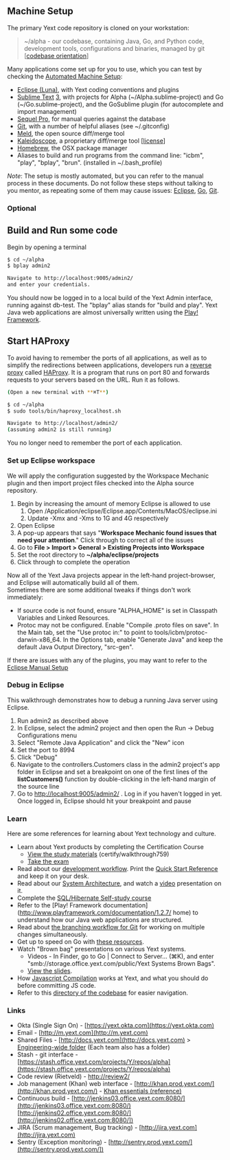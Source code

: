 <!--
{
"name" : "orientation",
"version" : "0.1",
"title" : "Yext Orientation",
"description": "Get started at Yext.",
"freshnessDate" : 2015-06-01,
"homepage" : "https://sites.google.com/a/yext.com/engineering/orientation",
"license" : "All Rights Reserved"
}
-->

<!-- @section -->

## Machine Setup

The primary Yext code repository is cloned on your workstation:

> ~/alpha - our codebase, containing Java, Go, and Python code, development tools, configurations and binaries, managed by git [[codebase orientation](https://pilot.outlearn.com/learn/demo-organization/yext-path/3)]

Many applications come set up for you to use, which you can test by checking the [Automated Machine Setup](https://sites.google.com/a/yext.com/engineering/orientation/automated-machine-setup):  

*   [Eclipse (Luna)](https://projects.eclipse.org/releases/luna), with Yext coding conventions and plugins
*   [Sublime Text](http://www.sublimetext.com) <u>3</u>, with projects for Alpha (~/Alpha.sublime-project) and Go (~/Go.sublime-project), and the GoSublime plugin (for autocomplete and import management)
*   [Sequel Pro](http://www.sequelpro.com), for manual queries against the database
*   [Git](http://git-scm.com/documentation), with a number of helpful aliases (see ~/.gitconfig)
*   [Meld](http://meldmerge.org), the open source diff/merge tool
*   [Kaleidoscope](http://www.kaleidoscopeapp.com), a proprietary diff/merge tool [[license](https://sites.google.com/a/yext.com/engineering/orientation/Yext.KaleidoscopeLicense?attredirects=0&d=1)]
*   [Homebrew](http://brew.sh), the OSX package manager
*   Aliases to build and run programs from the command line: "icbm", "play", "bplay", "brun". (installed in ~/.bash_profile)

<!-- @task, "text" : "Test some of the applications with a custom setup on your workstation." -->

_Note_: The setup is mostly automated, but you can refer to the manual process in these documents. Do not follow these steps without talking to you mentor, as repeating some of them may cause issues: [Eclipse](https://sites.google.com/a/yext.com/engineering/orientation/setup), [Go](https://docs.google.com/a/yext.com/document/d/1fkbd6tlJITHAZArgFqVbFZwTVgNJGIIYAGH3GqM2JGY/edit#heading=h.u7faqjsfa1q), [Git](https://docs.google.com/a/yext.com/document/d/1H6Slwo5uOUEbTO-B4r6wTZtKfrSjfJTnpPPgIWRfUx0/edit#heading=h.ry6fdips40dv).

### Optional

<!-- @link, "url" : "https://github.com/anvie/SoyTemplate", "text": "Read about syntax highlighting for Soy Templates" -->

<!-- @link, "url" : "http://sanziro.com/2009/05/map-your-capslock-key-to-control.html", "text": "Read about Emacs-style shortcuts everywhere for OS X" -->




<!-- @section -->

## Build and Run some code

Begin by opening a terminal  

```bash
$ cd ~/alpha
$ bplay admin2

Navigate to http://localhost:9005/admin2/
and enter your credentials.
```

<!-- @task, "text" : "Try running \"bplay\"." -->

You should now be logged in to a local build of the Yext Admin interface, running against db-test. The "bplay" alias stands for "build and play". Yext Java web applications are almost universally written using the [Play! Framework](https://www.playframework.com/documentation/1.2.7/home).  



<!-- @section -->

## Start HAProxy

To avoid having to remember the ports of all applications, as well as to simplify the redirections between applications, developers run a [reverse proxy](http://en.wikipedia.org/wiki/Reverse_proxy) called [HAProxy](http://www.haproxy.org/). It is a program that runs on port 80 and forwards requests to your servers based on the URL. Run it as follows.

```bash
(Open a new terminal with **⌘T**)

$ cd ~/alpha
$ sudo tools/bin/haproxy_localhost.sh

Navigate to http://localhost/admin2/
(assuming admin2 is still running)
```
<!-- @task, "text" : "Start HAProxy." -->

You no longer need to remember the port of each application.  



<!-- @section -->

### Set up Eclipse workspace

We will apply the configuration suggested by the Workspace Mechanic plugin and then import project files checked into the Alpha source repository.

1.  Begin by increasing the amount of memory Eclipse is allowed to use
    1.  Open /Application/eclipse/Eclipse.app/Contents/MacOS/eclipse.ini
    2.  Update -Xmx and -Xms to 1G and 4G respectively
3. Open Eclipse
4.  A pop-up appears that says "**Workspace Mechanic found issues that need your attention**." Click through to correct all of the issues
5.  Go to **File > Import > General > Existing Projects into Workspace**
6.  Set the root directory to **~/alpha/eclipse/projects**
7.  Click through to complete the operation

Now all of the Yext Java projects appear in the left-hand project-browser, and Eclipse will automatically build all of them.  
Sometimes there are some additional tweaks if things don't work immediately:

* If source code is not found, ensure "ALPHA_HOME" is set in Classpath Variables and Linked Resources.
* Protoc may not be configured. Enable "Compile .proto files on save". In the Main tab, set the "Use protoc in:" to point to tools/icbm/protoc-darwin-x86_64\. In the Options tab, enable "Generate Java" and keep the default Java Output Directory, "src-gen".

If there are issues with any of the plugins, you may want to refer to the [Eclipse Manual Setup](https://sites.google.com/a/yext.com/engineering/orientation/setup)  

<!-- @task, "text" : "Set up your Eclipse workspace." -->


<!-- @section -->

### Debug in Eclipse

This walkthrough demonstrates how to debug a running Java server using Eclipse.  

1.   Run admin2 as described above
2.   In Eclipse, select the admin2 project and then open the Run -> Debug Configurations menu  
3.   Select "Remote Java Application" and click the "New" icon  
4.   Set the port to 8994
5.   Click "Debug"  
6.   Navigate to the controllers.Customers class in the admin2 project's app folder in Eclipse and set a breakpoint on one of the first lines of the **listCustomers()** function by double-clicking in the left-hand margin of the source line  
7.   Go to   [http://localhost:9005/admin2/](http://localhost:9005/admin2/) . Log in if you haven't logged in yet. Once logged in, Eclipse should hit your breakpoint and pause  

<!-- @task, "text" : "Try debugging in Eclipse." -->


<!-- @section -->

### Learn

Here are some references for learning about Yext technology and culture.

* Learn about Yext products by completing the Certification Course
    * [View the study materials](http://yextcertification.com/) (certify/walkthrough759)  
    * [Take the exam](http://bit.ly/yext_internal_certification)  
* Read about our [development workflow](https://pilot.outlearn.com/learn/demo-organization/yext-path/2). Print the [Quick Start Reference](https://sites.google.com/a/yext.com/engineering/orientation/quick-start) and keep it on your desk.  
* Read about our [System Architecture](https://docs.google.com/a/yext.com/document/d/1GYDCnqPRChK6bUj1JMCF3S5us7Wk2zFsfIuomqewNcw/edit), and watch a [video](https://bluejeans.com/s/88FA) presentation on it.
* Complete the [SQL/Hibernate Self-study course](https://sites.google.com/a/yext.com/sql-hibernate-self-study-program/)
* Refer to the [Play! Framework documentation](http://www.playframework.com/documentation/1.2.7/  home) to understand how our Java web applications are structured.
*   Read about [the branching workflow for Git](https://docs.google.com/a/yext.com/document/d/1H6Slwo5uOUEbTO-B4r6wTZtKfrSjfJTnpPPgIWRfUx0/edit#heading=h.luorvj3z0gz4) for working on multiple changes simultaneously.
*   Get up to speed on Go with [these resources](https://docs.google.com/a/yext.com/document/d/1fkbd6tlJITHAZArgFqVbFZwTVgNJGIIYAGH3GqM2JGY/edit#heading=h.7iffq8mf7euw).
*   Watch "Brown bag" presentations on various Yext systems.
    *   Videos - In Finder, go to Go | Connect to Server... (⌘K), and enter "smb://storage.office.yext.com/public/Yext Systems Brown Bags".
    *   [View the slides](https://drive.google.com/a/yext.com/folderview?id=0B5HtOs07jQaNUWRRQVpoLTU4ZGc&usp=sharing).
*   How [Javascript Compilation](https://sites.google.com/a/yext.com/engineering/tech/javascript-compilation) works at Yext, and what you should do before committing JS code.
*   Refer to this [directory of the codebase](https://pilot.outlearn.com/learn/demo-organization/yext-path/3) for easier navigation.


### Links

*   Okta (Single Sign On) - [https://yext.okta.com](https://yext.okta.com)
*   Email - [http://m.yext.com](http://m.yext.com)
*   Shared Files - [http://docs.yext.com](http://docs.yext.com) > [Engineering-wide folder](https://drive.google.com/a/yext.com/folderview?id=0B-Dqt-BTVaDNODc1NjBmODYtMDRmYy00ZDQwLTgwYTItMTliYzA0N2E1ZGIw&usp=sharing) (Each team also has a folder)  
*   Stash - git interface - [https://stash.office.yext.com/projects/Y/repos/alpha](https://stash.office.yext.com/projects/Y/repos/alpha)
*   Code review (Rietveld) - [http://review2/](http://review2/)
*   Job management (Khan) web interface - [http://khan.prod.yext.com/](http://khan.prod.yext.com/) - [Khan essentials (reference)](https://wiki.office.yext.com:8443/display/wiki/Khan+Essentials)
*   Continuous build - [http://jenkins03.office.yext.com:8080/](http://jenkins03.office.yext.com:8080/) [http://jenkins02.office.yext.com:8080/](http://jenkins02.office.yext.com:8080/])
*   JIRA (Scrum management, Bug tracking) - [http://jira.yext.com](http://jira.yext.com)
*   Sentry (Exception monitoring) - [http://sentry.prod.yext.com/](http://sentry.prod.yext.com/])
